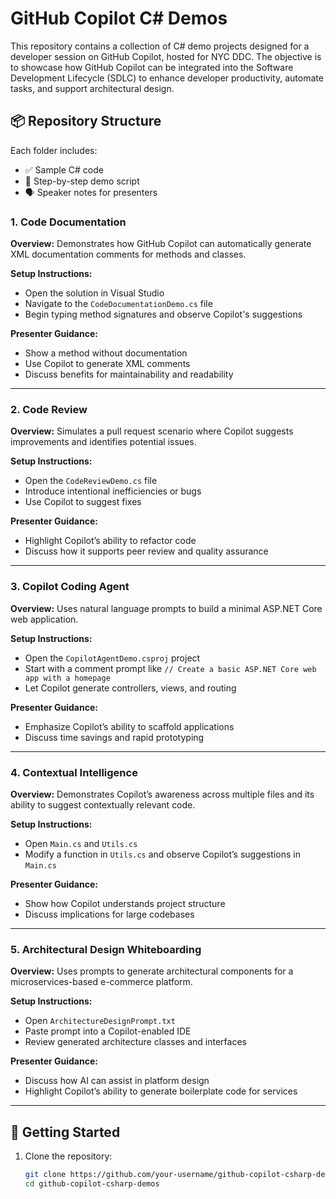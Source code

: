 # GitHub Copilot C# Demos

This repository contains a collection of C# demo projects designed for a developer session on GitHub Copilot, hosted for NYC DDC. The objective is to showcase how GitHub Copilot can be integrated into the Software Development Lifecycle (SDLC) to enhance developer productivity, automate tasks, and support architectural design.

## 📦 Repository Structure

Each folder includes:
- ✅ Sample C# code
- 📜 Step-by-step demo script
- 🗣️ Speaker notes for presenters

### 1. Code Documentation
**Overview:** Demonstrates how GitHub Copilot can automatically generate XML documentation comments for methods and classes.

**Setup Instructions:**
- Open the solution in Visual Studio
- Navigate to the `CodeDocumentationDemo.cs` file
- Begin typing method signatures and observe Copilot's suggestions

**Presenter Guidance:**
- Show a method without documentation
- Use Copilot to generate XML comments
- Discuss benefits for maintainability and readability

---

### 2. Code Review
**Overview:** Simulates a pull request scenario where Copilot suggests improvements and identifies potential issues.

**Setup Instructions:**
- Open the `CodeReviewDemo.cs` file
- Introduce intentional inefficiencies or bugs
- Use Copilot to suggest fixes

**Presenter Guidance:**
- Highlight Copilot’s ability to refactor code
- Discuss how it supports peer review and quality assurance

---

### 3. Copilot Coding Agent
**Overview:** Uses natural language prompts to build a minimal ASP.NET Core web application.

**Setup Instructions:**
- Open the `CopilotAgentDemo.csproj` project
- Start with a comment prompt like `// Create a basic ASP.NET Core web app with a homepage`
- Let Copilot generate controllers, views, and routing

**Presenter Guidance:**
- Emphasize Copilot’s ability to scaffold applications
- Discuss time savings and rapid prototyping

---

### 4. Contextual Intelligence
**Overview:** Demonstrates Copilot’s awareness across multiple files and its ability to suggest contextually relevant code.

**Setup Instructions:**
- Open `Main.cs` and `Utils.cs`
- Modify a function in `Utils.cs` and observe Copilot’s suggestions in `Main.cs`

**Presenter Guidance:**
- Show how Copilot understands project structure
- Discuss implications for large codebases

---

### 5. Architectural Design Whiteboarding
**Overview:** Uses prompts to generate architectural components for a microservices-based e-commerce platform.

**Setup Instructions:**
- Open `ArchitectureDesignPrompt.txt`
- Paste prompt into a Copilot-enabled IDE
- Review generated architecture classes and interfaces

**Presenter Guidance:**
- Discuss how AI can assist in platform design
- Highlight Copilot’s ability to generate boilerplate code for services

---

## 🚀 Getting Started

1. Clone the repository:
   ```bash
   git clone https://github.com/your-username/github-copilot-csharp-demos.git
   cd github-copilot-csharp-demos
